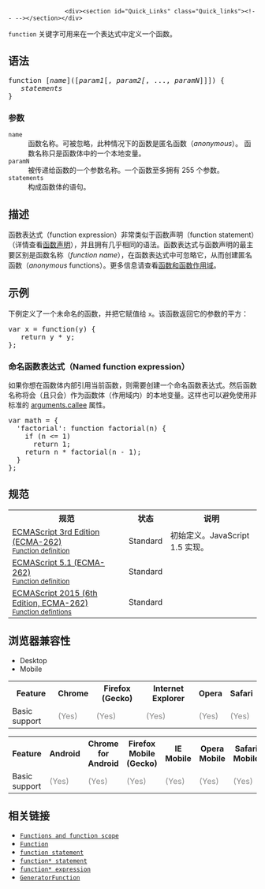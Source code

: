 
                
                  
                    <div><section id="Quick_Links" class="Quick_links"><!-- --></section></div>

<p><code>function</code> &#x5173;&#x952E;&#x5B57;&#x53EF;&#x7528;&#x6765;&#x5728;&#x4E00;&#x4E2A;&#x8868;&#x8FBE;&#x5F0F;&#x4E2D;&#x5B9A;&#x4E49;&#x4E00;&#x4E2A;&#x51FD;&#x6570;&#x3002;</p>

<h2 name="Syntax" id="Syntax">&#x8BED;&#x6CD5;</h2>

<pre class="syntaxbox">function [<em>name</em>]([<em>param1</em>[, <em>param2[</em>, ..., <em>paramN</em>]]]) {
   <em>statements</em>
}</pre>

<h3 name="Parameters" id="Parameters">&#x53C2;&#x6570;</h3>

<dl>
 <dt><code>name</code></dt>
 <dd>&#x51FD;&#x6570;&#x540D;&#x79F0;&#x3002;&#x53EF;&#x88AB;&#x5FFD;&#x7565;&#xFF0C;&#x6B64;&#x79CD;&#x60C5;&#x51B5;&#x4E0B;&#x7684;&#x51FD;&#x6570;&#x662F;&#x533F;&#x540D;&#x51FD;&#x6570;&#xFF08;<em>anonymous</em>&#xFF09;&#x3002; &#x51FD;&#x6570;&#x540D;&#x79F0;&#x53EA;&#x662F;&#x51FD;&#x6570;&#x4F53;&#x4E2D;&#x7684;&#x4E00;&#x4E2A;&#x672C;&#x5730;&#x53D8;&#x91CF;&#x3002;</dd>
 <dt><code>paramN</code></dt>
 <dd>&#x88AB;&#x4F20;&#x9012;&#x7ED9;&#x51FD;&#x6570;&#x7684;&#x4E00;&#x4E2A;&#x53C2;&#x6570;&#x540D;&#x79F0;&#x3002;&#x4E00;&#x4E2A;&#x51FD;&#x6570;&#x81F3;&#x591A;&#x62E5;&#x6709; 255 &#x4E2A;&#x53C2;&#x6570;&#x3002;</dd>
 <dt><code>statements</code></dt>
 <dd>&#x6784;&#x6210;&#x51FD;&#x6570;&#x4F53;&#x7684;&#x8BED;&#x53E5;&#x3002;</dd>
</dl>

<h2 name="Description" id="Description">&#x63CF;&#x8FF0;</h2>

<p>&#x51FD;&#x6570;&#x8868;&#x8FBE;&#x5F0F;&#xFF08;function expression&#xFF09;&#x975E;&#x5E38;&#x7C7B;&#x4F3C;&#x4E8E;&#x51FD;&#x6570;&#x58F0;&#x660E;&#xFF08;function statement&#xFF09;<span style="line-height: 1.5;">&#xFF08;&#x8BE6;&#x60C5;&#x67E5;&#x770B;</span><a href="/zh-CN/docs/Web/JavaScript/Reference/Statements/function" style="line-height: 1.5;">&#x51FD;&#x6570;&#x58F0;&#x660E;</a><span style="line-height: 1.5;">&#xFF09;</span><span style="line-height: 1.5;">&#xFF0C;&#x5E76;&#x4E14;&#x62E5;&#x6709;&#x51E0;&#x4E4E;&#x76F8;&#x540C;&#x7684;&#x8BED;&#x6CD5;&#x3002;</span><span style="line-height: 1.5;">&#x51FD;&#x6570;&#x8868;&#x8FBE;&#x5F0F;&#x4E0E;&#x51FD;&#x6570;&#x58F0;&#x660E;&#x7684;&#x6700;&#x4E3B;&#x8981;&#x533A;&#x522B;&#x662F;&#x51FD;&#x6570;&#x540D;&#x79F0;&#xFF08;</span><em>function name</em><span style="line-height: 1.5;">&#xFF09;&#xFF0C;&#x5728;&#x51FD;&#x6570;&#x8868;&#x8FBE;&#x5F0F;&#x4E2D;&#x53EF;&#x5FFD;&#x7565;&#x5B83;&#xFF0C;&#x4ECE;&#x800C;&#x521B;&#x5EFA;&#x533F;&#x540D;&#x51FD;&#x6570;&#xFF08;</span><em>anonymous</em><span style="line-height: 1.5;"> functions&#xFF09;&#x3002;&#x66F4;&#x591A;&#x4FE1;&#x606F;&#x8BF7;&#x67E5;&#x770B;</span><a href="/zh-CN/docs/Web/JavaScript/Reference/Functions_and_function_scope" style="line-height: 1.5;">&#x51FD;&#x6570;&#x548C;&#x51FD;&#x6570;&#x4F5C;&#x7528;&#x57DF;</a><span style="line-height: 1.5;">&#x3002;</span></p>

<h2 name="Examples" id="Examples">&#x793A;&#x4F8B;</h2>

<p>&#x4E0B;&#x4F8B;&#x5B9A;&#x4E49;&#x4E86;&#x4E00;&#x4E2A;&#x672A;&#x547D;&#x540D;&#x7684;&#x51FD;&#x6570;&#xFF0C;&#x5E76;&#x628A;&#x5B83;&#x8D4B;&#x503C;&#x7ED9;&#xA0;<code>x</code>&#x3002;&#x8BE5;&#x51FD;&#x6570;&#x8FD4;&#x56DE;&#x5B83;&#x7684;&#x53C2;&#x6570;&#x7684;&#x5E73;&#x65B9;&#xFF1A;</p>

<pre class="brush: js">var x = function(y) {
   return y * y;
};
</pre>

<h3 id="&#x547D;&#x540D;&#x51FD;&#x6570;&#x8868;&#x8FBE;&#x5F0F;&#xFF08;Named_function_expression&#xFF09;">&#x547D;&#x540D;&#x51FD;&#x6570;&#x8868;&#x8FBE;&#x5F0F;&#xFF08;Named function expression&#xFF09;</h3>

<p>&#x5982;&#x679C;&#x4F60;&#x60F3;&#x5728;&#x51FD;&#x6570;&#x4F53;&#x5185;&#x90E8;&#x5F15;&#x7528;&#x5F53;&#x524D;&#x51FD;&#x6570;&#xFF0C;&#x5219;&#x9700;&#x8981;&#x521B;&#x5EFA;&#x4E00;&#x4E2A;&#x547D;&#x540D;&#x51FD;&#x6570;&#x8868;&#x8FBE;&#x5F0F;&#x3002;&#x7136;&#x540E;&#x51FD;&#x6570;&#x540D;&#x79F0;&#x5C06;&#x4F1A;&#xFF08;&#x4E14;&#x53EA;&#x4F1A;&#xFF09;&#x4F5C;&#x4E3A;&#x51FD;&#x6570;&#x4F53;&#xFF08;&#x4F5C;&#x7528;&#x57DF;&#x5185;&#xFF09;&#x7684;&#x672C;&#x5730;&#x53D8;&#x91CF;&#x3002;&#x8FD9;&#x6837;&#x4E5F;&#x53EF;&#x4EE5;&#x907F;&#x514D;&#x4F7F;&#x7528;&#x975E;&#x6807;&#x51C6;&#x7684;&#xA0;<a href="/en-US/docs/Web/JavaScript/Reference/Functions_and_function_scope/arguments/callee">arguments.callee</a>&#xA0;&#x5C5E;&#x6027;&#x3002;</p>

<pre class="brush: js">var math = {
  &apos;factorial&apos;: function factorial(n) {
    if (n &lt;= 1)
      return 1;
    return n * factorial(n - 1);
  }
};
</pre>

<h2 id="&#x89C4;&#x8303;">&#x89C4;&#x8303;</h2>

<table class="standard-table">
 <tbody>
  <tr>
   <th scope="col">&#x89C4;&#x8303;</th>
   <th scope="col">&#x72B6;&#x6001;</th>
   <th scope="col">&#x8BF4;&#x660E;</th>
  </tr>
  <tr>
   <td><a href="http://www.ecma-international.org/publications/files/ECMA-ST-ARCH/ECMA-262,%203rd%20edition,%20December%201999.pdf#sec-13" class="external" lang="en" hreflang="en">ECMAScript 3rd Edition (ECMA-262)<br><small lang="zh-CN">Function definition</small></a></td>
   <td>Standard</td>
   <td>&#x521D;&#x59CB;&#x5B9A;&#x4E49;&#x3002;JavaScript 1.5 &#x5B9E;&#x73B0;&#x3002;</td>
  </tr>
  <tr>
   <td><a href="http://www.ecma-international.org/ecma-262/5.1/#sec-13" class="external" lang="en" hreflang="en">ECMAScript 5.1 (ECMA-262)<br><small lang="zh-CN">Function definition</small></a></td>
   <td><span class="spec-Standard">Standard</span></td>
   <td>&#xA0;</td>
  </tr>
  <tr>
   <td><a href="http://www.ecma-international.org/ecma-262/6.0/#sec-function-definitions" class="external" lang="en" hreflang="en">ECMAScript 2015 (6th Edition, ECMA-262)<br><small lang="zh-CN">Function defintions</small></a></td>
   <td><span class="spec-Standard">Standard</span></td>
   <td>&#xA0;</td>
  </tr>
 </tbody>
</table>

<h2 id="&#x6D4F;&#x89C8;&#x5668;&#x517C;&#x5BB9;&#x6027;">&#x6D4F;&#x89C8;&#x5668;&#x517C;&#x5BB9;&#x6027;</h2>

<p></p><div class="htab"> 
    <a name="AutoCompatibilityTable" id="AutoCompatibilityTable"></a> 
    <ul> 
        <li class="selected"><a>Desktop</a></li> 
        <li><a>Mobile</a></li> 
    </ul> 
</div><p></p>

<div id="compat-desktop">
<table class="compat-table">
 <tbody>
  <tr>
   <th>Feature</th>
   <th>Chrome</th>
   <th>Firefox (Gecko)</th>
   <th>Internet Explorer</th>
   <th>Opera</th>
   <th>Safari</th>
  </tr>
  <tr>
   <td>Basic support</td>
   <td><span title="Please update this with the earliest version of support." style="color: #888;">(Yes)</span></td>
   <td><span title="Please update this with the earliest version of support." style="color: #888;">(Yes)</span></td>
   <td><span title="Please update this with the earliest version of support." style="color: #888;">(Yes)</span></td>
   <td><span title="Please update this with the earliest version of support." style="color: #888;">(Yes)</span></td>
   <td><span title="Please update this with the earliest version of support." style="color: #888;">(Yes)</span></td>
  </tr>
 </tbody>
</table>
</div>

<div id="compat-mobile">
<table class="compat-table">
 <tbody>
  <tr>
   <th>Feature</th>
   <th>Android</th>
   <th>Chrome for Android</th>
   <th>Firefox Mobile (Gecko)</th>
   <th>IE Mobile</th>
   <th>Opera Mobile</th>
   <th>Safari Mobile</th>
  </tr>
  <tr>
   <td>Basic support</td>
   <td><span title="Please update this with the earliest version of support." style="color: #888;">(Yes)</span></td>
   <td><span title="Please update this with the earliest version of support." style="color: #888;">(Yes)</span></td>
   <td><span title="Please update this with the earliest version of support." style="color: #888;">(Yes)</span></td>
   <td><span title="Please update this with the earliest version of support." style="color: #888;">(Yes)</span></td>
   <td><span title="Please update this with the earliest version of support." style="color: #888;">(Yes)</span></td>
   <td><span title="Please update this with the earliest version of support." style="color: #888;">(Yes)</span></td>
  </tr>
 </tbody>
</table>
</div>

<h2 name="See_also" id="See_also">&#x76F8;&#x5173;&#x94FE;&#x63A5;</h2>

<ul>
 <li><a href="/zh-CN/docs/Web/JavaScript/Reference/Functions_and_function_scope" title="&#x6B64;&#x9875;&#x9762;&#x4ECD;&#x672A;&#x88AB;&#x672C;&#x5730;&#x5316;, &#x671F;&#x5F85;&#x60A8;&#x7684;&#x7FFB;&#x8BD1;!"><code>Functions and function scope</code></a></li>
 <li><a href="/zh-CN/docs/Web/JavaScript/Reference/Function" title="&#x6B64;&#x9875;&#x9762;&#x4ECD;&#x672A;&#x88AB;&#x672C;&#x5730;&#x5316;, &#x671F;&#x5F85;&#x60A8;&#x7684;&#x7FFB;&#x8BD1;!"><code>Function</code></a></li>
 <li><a href="/zh-CN/docs/Web/JavaScript/Reference/Statements/function" title="&#x51FD;&#x6570;&#x58F0;&#x660E;&#x7528;&#x6307;&#x5B9A;&#x7684;&#x53C2;&#x6570;&#x58F0;&#x660E;&#x4E00;&#x4E2A;&#x51FD;&#x6570;&#x3002;"><code>function statement</code></a></li>
 <li><a href="/zh-CN/docs/Web/JavaScript/Reference/Statements/function*" title="function* &#x58F0;&#x660E;&#xFF08;function&#x5173;&#x952E;&#x5B57;&#x540E;&#x8DDF;&#x4E00;&#x4E2A;&#x661F;&#x53F7;&#xFF09;&#x5B9A;&#x4E49;&#x4E00;&#x4E2A;generator&#xFF08;&#x751F;&#x6210;&#x5668;&#xFF09;&#x51FD;&#x6570;&#xFF0C;&#x8FD4;&#x56DE;&#x4E00;&#x4E2A;Generator&#x5BF9;&#x8C61;&#x3002;"><code>function* statement</code></a></li>
 <li><a href="/zh-CN/docs/Web/JavaScript/Reference/Operators/function*" title="function*&#x5173;&#x952E;&#x5B57;&#x53EF;&#x4EE5;&#x5728;&#x8868;&#x8FBE;&#x5F0F;&#x5185;&#x90E8;&#x5B9A;&#x4E49;&#x4E00;&#x4E2A;&#x751F;&#x6210;&#x5668;&#x51FD;&#x6570;&#x3002;"><code>function* expression</code></a></li>
 <li><a href="/zh-CN/docs/Web/JavaScript/Reference/GeneratorFunction" class="new" title="&#x6B64;&#x9875;&#x9762;&#x4ECD;&#x672A;&#x88AB;&#x672C;&#x5730;&#x5316;, &#x671F;&#x5F85;&#x60A8;&#x7684;&#x7FFB;&#x8BD1;!"><code>GeneratorFunction</code></a></li>
</ul>
                  
                
              